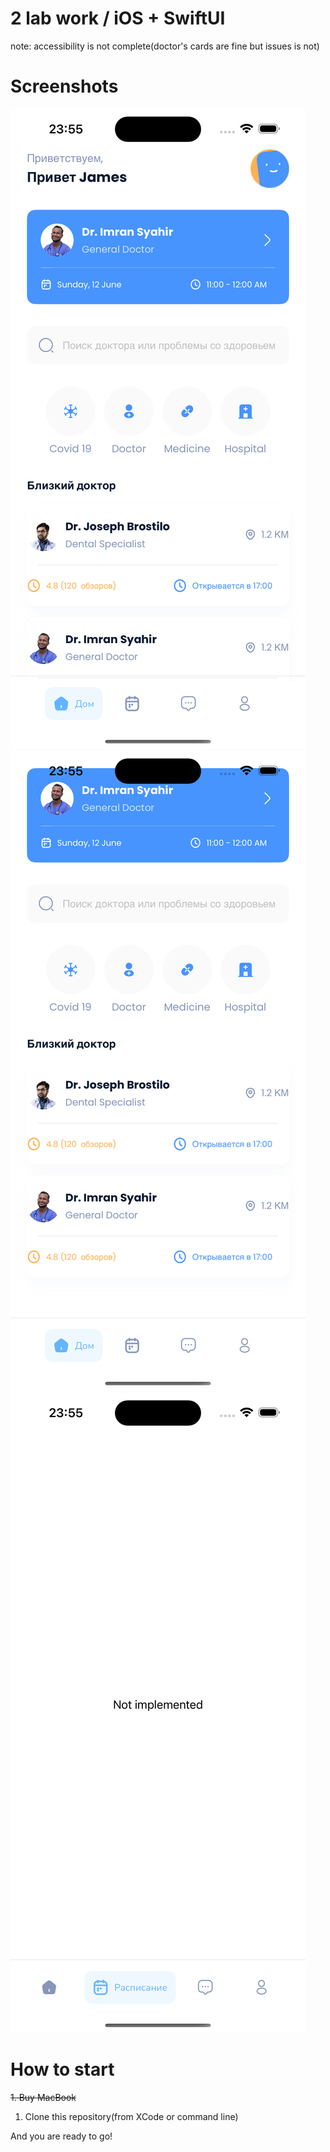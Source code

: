 # 2 lab work / iOS + SwiftUI
note: accessibility is not complete(doctor's cards are fine but issues is not)

# Screenshots
![first screenshot](assets/first.png)
![second screenshot](assets/second.png)
![third screenshot](assets/third.png)

# How to start
~~1. Buy MacBook~~
<a/>

1. Clone this repository(from XCode or command line)

And you are ready to go!
